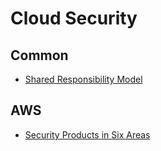 # Cloud Security

## Common
  - [Shared Responsibility Model](./common/shared_responsibility_model.md)
## AWS
  - [Security Products in Six Areas](./aws/security_products_in_six_areas.md)
